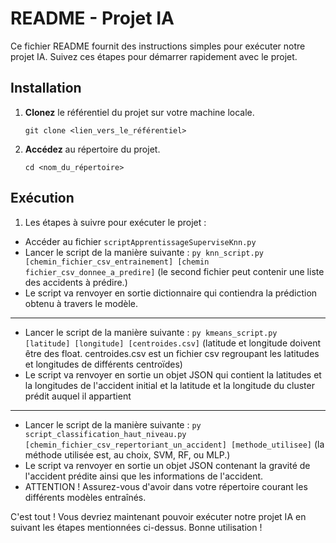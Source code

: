 # README - Projet IA

Ce fichier README fournit des instructions simples pour exécuter notre projet IA. Suivez ces étapes pour démarrer rapidement avec le projet.

## Installation

1. **Clonez** le référentiel du projet sur votre machine locale.
   ```
   git clone <lien_vers_le_référentiel>
   ```

2. **Accédez** au répertoire du projet.
   ```
   cd <nom_du_répertoire>
   ```

## Exécution

1. Les étapes à suivre pour exécuter le projet :
  - Accéder au fichier `scriptApprentissageSuperviseKnn.py`
  - Lancer le script de la manière suivante : `py knn_script.py [chemin_fichier_csv_entrainement] [chemin fichier_csv_donnee_a_predire]` (le second fichier peut contenir une liste des accidents à prédire.)
  - Le script va renvoyer en sortie dictionnaire qui contiendra la prédiction obtenu à travers le modèle.
---
  - Lancer le script de la manière suivante : `py kmeans_script.py [latitude] [longitude] [centroides.csv]` (latitude et longitude doivent être des float. centroides.csv est un fichier csv regroupant les latitudes et longitudes de différents centroïdes)
  - Le script va renvoyer en sortie un objet JSON qui contient la latitudes et la longitudes de l'accident initial et la latitude et la longitude du cluster prédit auquel il appartient
---
   - Lancer le script de la manière suivante : `py script_classification_haut_niveau.py [chemin_fichier_csv_repertoriant_un_accident] [methode_utilisee]` (la méthode utilisée est, au choix, SVM, RF, ou MLP.)
   - Le script va renvoyer en sortie un objet JSON contenant la gravité de l'accident prédite ainsi que les informations de l'accident.
   - ATTENTION ! Assurez-vous d'avoir dans votre répertoire courant les différents modèles entraînés.

C'est tout ! Vous devriez maintenant pouvoir exécuter notre projet IA en suivant les étapes mentionnées ci-dessus. Bonne utilisation !
